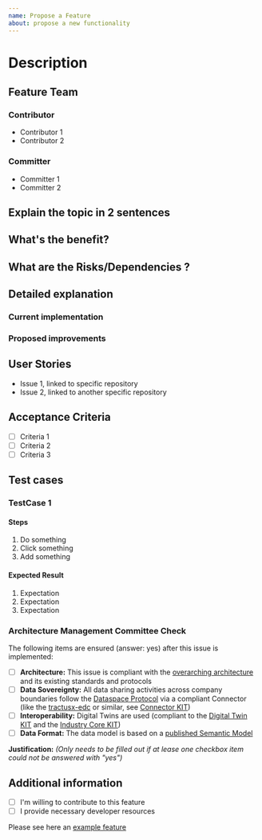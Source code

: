 ```yaml
---
name: Propose a Feature
about: propose a new functionality
---
```


# Description
<!-- 
A clear and concise description of what the desired feature will look like. 
What is the purpose, what´s the expected result. 
Please describe.
-->

## Feature Team

### Contributor
<!-- names are already needed for open planning -->
- Contributor 1
- Contributor 2

### Committer
<!-- names are already needed for open planning -->
- Committer 1
- Committer 2
<!--  can be delivered after Planning Phase 1 -->

## Explain the topic in 2 sentences
<!-- provide a short overview -->

## What's the benefit?
<!--  do we increase security/efficiency/ reduce complexity? -->

## What are the Risks/Dependencies ?
<!--  breaking change ? do you have interface partner you need to align with ? -->

## Detailed explanation
<!-- explain the idea in detail , what is the current situation , what needs to be changed  -->

### Current implementation

### Proposed improvements

## User Stories
<!--  define the sub-issues that lead to the full developement of this feature -->
- Issue 1, linked to specific repository
- Issue 2, linked to another specific repository

## Acceptance Criteria
<!--
Add all Acceptence Criteria. These criteria are important for the definition of done
-->
- [ ] Criteria 1
- [ ] Criteria 2
- [ ] Criteria 3

## Test cases
<!-- add testcases - proposed structure (Description/Steps/Expected Result) -->

### TestCase 1
<!--  description -->

#### Steps

1. Do something
2. Click something
3. Add something

#### Expected Result

1. Expectation
2. Expectation
3. Expectation

### Architecture Management Committee Check
<!--
The Architecture Management Committee monitors and controls the overarching architecture. It is essential that all applications and documentations follows a baseline set of standards and guidelines. These small checks ensure that the proposed change does not compromise our general principles.
-->
The following items are ensured (answer: yes) after this issue is implemented:

- [ ] **Architecture:** This issue is compliant with the [overarching architecture](https://eclipse-tractusx.github.io/docs/tutorials/e2e/inform/architecture) and its existing standards and protocols
- [ ] **Data Sovereignty:** All data sharing activities across company boundaries follow the [Dataspace Protocol](https://docs.internationaldataspaces.org/dataspace-protocol/overview/readme) via a compliant Connector (like the [tractusx-edc](https://github.com/eclipse-tractusx/tractusx-edc) or similar, see [Connector KIT](https://eclipse-tractusx.github.io/docs-kits/next/category/connector-kit))
- [ ] **Interoperability:** Digital Twins are used (compliant to the [Digital Twin KIT](https://eclipse-tractusx.github.io/docs-kits/next/category/digital-twin-kit) and the [Industry Core KIT](https://eclipse-tractusx.github.io/docs-kits/next/category/industry-core-kit))
- [ ] **Data Format:** The data model is based on a [published Semantic Model](https://github.com/eclipse-tractusx/sldt-semantic-models)

**Justification:** _(Only needs to be filled out if at lease one checkbox item could not be answered with "yes")_

## Additional information
<!-- this is only needed, if contributors and committers are not known during feature creation -->
- [ ] I'm willing to contribute to this feature
- [ ] I provide necessary developer resources

Please see here an [example feature](https://github.com/eclipse-tractusx/sig-release/issues/882)
